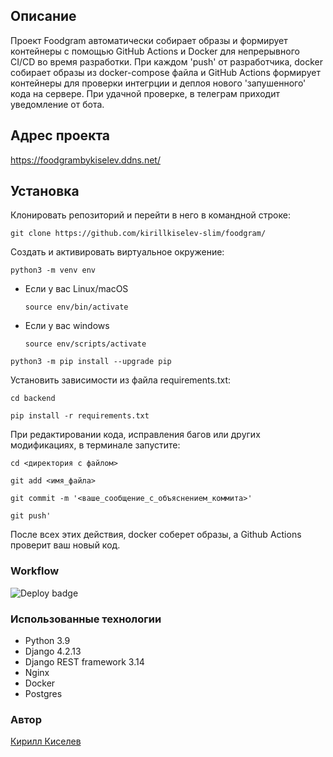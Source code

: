 ## Описание

Проект Foodgram автоматически собирает образы и формирует контейнеры с помощью GitHub Actions и Docker для
непрерывного CI/CD во время разработки. При каждом 'push' от разработчика, docker собирает образы из 
docker-compose файла и GitHub Actions формирует контейнеры для проверки интегрции и деплоя 
нового 'запушенного' кода на сервере. При удачной проверке, в телеграм приходит уведомление от бота.

## Адрес проекта

https://foodgrambykiselev.ddns.net/

## Установка

Клонировать репозиторий и перейти в него в командной строке:

```
git clone https://github.com/kirillkiselev-slim/foodgram/
```

Cоздать и активировать виртуальное окружение:

```
python3 -m venv env
```

* Если у вас Linux/macOS

    ```
    source env/bin/activate
    ```

* Если у вас windows

    ```
    source env/scripts/activate
    ```

```
python3 -m pip install --upgrade pip
```

Установить зависимости из файла requirements.txt:

```
cd backend
```

```
pip install -r requirements.txt
```
При редактировании кода, исправления багов или других модификациях, в терминале запустите:
```
cd <директория с файлом>
```

```
git add <имя_файла>
```

```
git commit -m '<ваше_сообщение_с_объяснением_коммита>'
```

```
git push'
```

После всех этих действия, docker соберет образы, а Github Actions проверит ваш новый код.

### Workflow

![Deploy badge](https://github.com/kirillkiselev-slim/foodgram/actions/workflows/main.yml/badge.svg)


### Использованные технологии

* Python 3.9
* Django 4.2.13
* Django REST framework 3.14 
* Nginx 
* Docker 
* Postgres

### Автор

[Кирилл Киселев](https://github.com/kirillkiselev-slim)

